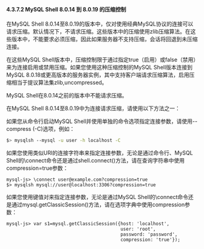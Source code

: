 #### 4.3.7.2 MySQL Shell 8.0.14 到 8.0.19 的压缩控制

在MySQL Shell 8.0.14至8.0.19的版本中，仅对使用经典MySQL协议的连接可以请求压缩。默认情况下，不请求压缩。这些版本中的压缩使用zlib压缩算法。在这些版本中，不能要求必须压缩，因此如果服务器不支持压缩，会话将回退到未压缩连接。

在这些MySQL Shell版本中，压缩控制限于通过指定true（启用）或false（禁用）来为连接启用或禁用压缩。如果您使用这种压缩控制的MySQL Shell版本连接到MySQL 8.0.18或更高版本的服务器实例，其中支持客户端请求压缩算法，启用压缩相当于提议算法集zlib,uncompressed。

MySQL Shell在8.0.14之前的版本中不能请求压缩。

在MySQL Shell 8.0.14至8.0.19中为连接请求压缩，请使用以下方法之一：

如果您从命令行启动MySQL Shell并使用单独的命令选项指定连接参数，请使用--compress (-C)选项，例如：

```bash
$> mysqlsh --mysql -u user -h localhost -C
```

如果您使用类似URI的连接字符串来指定连接参数，无论是通过命令行、MySQL Shell的\connect命令还是通过shell.connect()方法，请在查询字符串中使用compression=true参数：

```mysql
mysql-js> \connect user@example.com?compression=true
$> mysqlsh mysql://user@localhost:3306?compression=true
```

如果您使用键值对来指定连接参数，无论是通过MySQL Shell的\connect命令还是通过mysql.getClassicSession()方法，请在选项字典中使用compression参数：

```mysql
mysql-js> var s1=mysql.getClassicSession({host: 'localhost',
                                          user: 'root',
                                          password: 'password',
                                          compression: 'true'});
```

